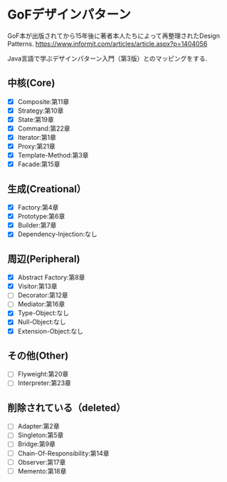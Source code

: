 # GoFデザインパターン
GoF本が出版されてから15年後に著者本人たちによって再整理されたDesign Patterns.
https://www.informit.com/articles/article.aspx?p=1404056

Java言語で学ぶデザインパターン入門（第3版）とのマッピングをする.

## 中核(Core)
- [X] Composite:第11章
- [X] Strategy:第10章
- [X] State:第19章
- [X] Command:第22章
- [X] Iterator:第1章
- [X] Proxy:第21章
- [X] Template-Method:第3章
- [X] Facade:第15章

## 生成(Creational）
- [X] Factory:第4章
- [X] Prototype:第6章
- [X] Builder:第7章
- [X] Dependency-Injection:なし

## 周辺(Peripheral)
- [X] Abstract Factory:第8章
- [X] Visitor:第13章
- [ ] Decorator:第12章
- [ ] Mediator:第16章
- [X] Type-Object:なし
- [X] Null-Object:なし
- [X] Extension-Object:なし

## その他(Other)
- [ ] Flyweight:第20章
- [ ] Interpreter:第23章

## 削除されている（deleted）
- [ ] Adapter:第2章
- [ ] Singleton:第5章
- [ ] Bridge:第9章
- [ ] Chain-Of-Responsibility:第14章
- [ ] Observer:第17章
- [ ] Memento:第18章
